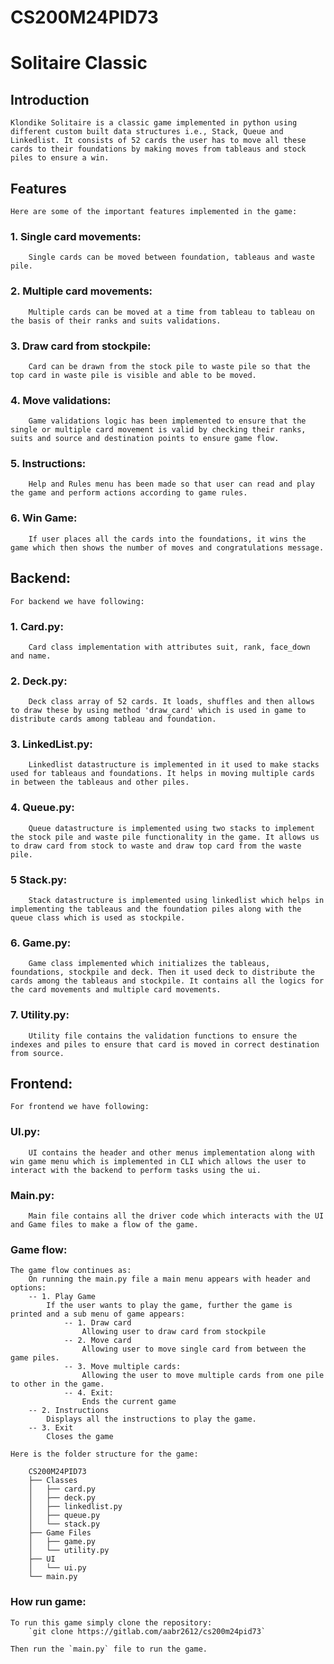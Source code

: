# CS200M24PID73

# Solitaire Classic

<!-- Introduction -->
## Introduction
    Klondike Solitaire is a classic game implemented in python using different custom built data structures i.e., Stack, Queue and Linkedlist. It consists of 52 cards the user has to move all these cards to their foundations by making moves from tableaus and stock piles to ensure a win.

<!-- Key Features -->
## Features
    Here are some of the important features implemented in the game:

### 1. Single card movements:
        Single cards can be moved between foundation, tableaus and waste pile.
### 2. Multiple card movements:
        Multiple cards can be moved at a time from tableau to tableau on the basis of their ranks and suits validations.

### 3. Draw card from stockpile:
        Card can be drawn from the stock pile to waste pile so that the top card in waste pile is visible and able to be moved.

### 4. Move validations:
        Game validations logic has been implemented to ensure that the single or multiple card movement is valid by checking their ranks, suits and source and destination points to ensure game flow.

### 5. Instructions:
        Help and Rules menu has been made so that user can read and play the game and perform actions according to game rules.

### 6. Win Game:
        If user places all the cards into the foundations, it wins the game which then shows the number of moves and congratulations message.

<!-- Backend Files -->
## Backend:
    For backend we have following:

### 1. Card.py:
        Card class implementation with attributes suit, rank, face_down and name.

### 2. Deck.py:
        Deck class array of 52 cards. It loads, shuffles and then allows to draw these by using method 'draw_card' which is used in game to distribute cards among tableau and foundation.

### 3. LinkedList.py:
        Linkedlist datastructure is implemented in it used to make stacks used for tableaus and foundations. It helps in moving multiple cards in between the tableaus and other piles.

### 4. Queue.py:
        Queue datastructure is implemented using two stacks to implement the stock pile and waste pile functionality in the game. It allows us to draw card from stock to waste and draw top card from the waste pile.

### 5  Stack.py:
        Stack datastructure is implemented using linkedlist which helps in implementing the tableaus and the foundation piles along with the queue class which is used as stockpile.

### 6. Game.py:
        Game class implemented which initializes the tableaus, foundations, stockpile and deck. Then it used deck to distribute the cards among the tableaus and stockpile. It contains all the logics for the card movements and multiple card movements.

### 7. Utility.py:
        Utility file contains the validation functions to ensure the indexes and piles to ensure that card is moved in correct destination from source.

<!-- Frontend Files -->
## Frontend:
    For frontend we have following:

### UI.py:
        UI contains the header and other menus implementation along with win game menu which is implemented in CLI which allows the user to interact with the backend to perform tasks using the ui.

### Main.py:
        Main file contains all the driver code which interacts with the UI and Game files to make a flow of the game.

<!-- Game flow and structure-->
### Game flow:
    The game flow continues as:
        On running the main.py file a main menu appears with header and options:
        -- 1. Play Game
            If the user wants to play the game, further the game is printed and a sub menu of game appears:
                -- 1. Draw card
                    Allowing user to draw card from stockpile
                -- 2. Move card
                    Allowing user to move single card from between the game piles.
                -- 3. Move multiple cards:
                    Allowing the user to move multiple cards from one pile to other in the game.
                -- 4. Exit:
                    Ends the current game
        -- 2. Instructions
            Displays all the instructions to play the game.
        -- 3. Exit
            Closes the game

    Here is the folder structure for the game:

        CS200M24PID73
        ├── Classes
        │   ├── card.py   
        │   ├── deck.py  
        │   ├── linkedlist.py
        │   ├── queue.py
        │   └── stack.py
        ├── Game Files
        │   ├── game.py
        │   └── utility.py
        ├── UI
        │   └── ui.py
        └── main.py


<!-- How to run game -->
### How run game:
    To run this game simply clone the repository:
        `git clone https://gitlab.com/aabr2612/cs200m24pid73`
    
    Then run the `main.py` file to run the game.
